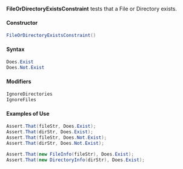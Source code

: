 **FileOrDirectoryExistsConstraint** tests that a File or Directory exists.

#### Constructor

```csharp
FileOrDirectoryExistsConstraint()
```

#### Syntax

```csharp
Does.Exist
Does.Not.Exist
```

#### Modifiers

```csharp
IgnoreDirectories
IgnoreFiles
```

#### Examples of Use

```csharp
Assert.That(fileStr, Does.Exist);
Assert.That(dirStr, Does.Exist);
Assert.That(fileStr, Does.Not.Exist);
Assert.That(dirStr, Does.Not.Exist);

Assert.That(new FileInfo(fileStr), Does.Exist);
Assert.That(new DirectoryInfo(dirStr), Does.Exist);
```
